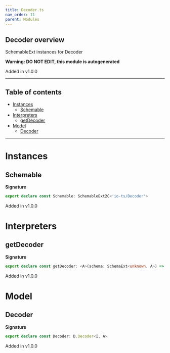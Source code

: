 ```yaml
---
title: Decoder.ts
nav_order: 11
parent: Modules
---
```


## Decoder overview

SchemableExt instances for Decoder

**Warning: DO NOT EDIT, this module is autogenerated**

Added in v1.0.0

---

<h2 class="text-delta">Table of contents</h2>

- [Instances](#instances)
  - [Schemable](#schemable)
- [Interpreters](#interpreters)
  - [getDecoder](#getdecoder)
- [Model](#model)
  - [Decoder](#decoder)

---

# Instances

## Schemable

**Signature**

```ts
export declare const Schemable: SchemableExt2C<'io-ts/Decoder'>
```

Added in v1.0.0

# Interpreters

## getDecoder

**Signature**

```ts
export declare const getDecoder: <A>(schema: SchemaExt<unknown, A>) => D.Decoder<unknown, A>
```

Added in v1.0.0

# Model

## Decoder

**Signature**

```ts
export declare const Decoder: D.Decoder<I, A>
```

Added in v1.0.0
